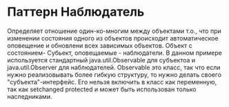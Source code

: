 Паттерн Наблюдатель
===================
Определяет отношение один-ко-многим между объектами т.о., что при изменении состояния одного из объектов
происходит автоматическое оповещение и обновлени всех зависимых объектов. Объект с состоянием- Субьект,
оповещаемые - наблюдатели. В данном примере используется стандартный java.util.Observable для субъектоа и
java.util.Observer для наблюдателей. Observable это класс, так что если нужно реализовывать более гибкую
структуру, то нужно делать своего "субъекта"-интерфейс. Его нельзя включить в класс как переменную, так как
setchanged protected и может быть использован только наследниками. 